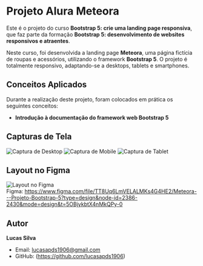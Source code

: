 # Projeto Alura Meteora

Este é o projeto do curso **Bootstrap 5: crie uma landing page responsiva**, que faz parte da formação **Bootstrap 5: desenvolvimento de websites responsivos e atraentes**.

Neste curso, foi desenvolvida a landing page **Meteora**, uma página fictícia de roupas e acessórios, utilizando o framework **Bootstrap 5**. O projeto é totalmente responsivo, adaptando-se a desktops, tablets e smartphones.

## Conceitos Aplicados

Durante a realização deste projeto, foram colocados em prática os seguintes conceitos:

- **Introdução à documentação do framework web Bootstrap 5**

## Capturas de Tela

![Captura de Desktop](https://github.com/lucasapds1906/alura-meteora-bootstrap/blob/main/imagensReadme/layout-desktop.png)
![Captura de Mobile](https://github.com/lucasapds1906/alura-meteora-bootstrap/blob/main/imagensReadme/layout-mobile.png)
![Captura de Tablet](https://github.com/lucasapds1906/alura-meteora-bootstrap/blob/main/imagensReadme/layout-tablet.png)

## Layout no Figma

![Layout no Figma](https://github.com/lucasapds1906/alura-meteora-bootstrap/blob/main/imagensReadme/figma.png)  
Figma: https://www.figma.com/file/TT8Uq6LmVELALMKs4G4HE2/Meteora---Projeto-Bootstrap-5?type=design&node-id=2386-2430&mode=design&t=5OBjykbtX4nMkQPy-0

## Autor

**Lucas Silva**
- Email: lucasapds1906@gmail.com
- GitHub: (https://github.com/lucasapds1906)